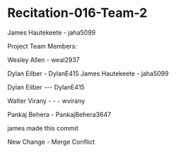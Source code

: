# Recitation-016-Team-2
James Hautekeete - jaha5099

Project Team Members:

Wesley Allen - weal2937



Dylan Eilber - DylanE415
James Hautekeete - jaha5099

Dylan Eilber --- DylanE415

Walter Virany  - - - wvirany

Pankaj Behera - PankajBehera3647


james made this commit





New Change - Merge Conflict

